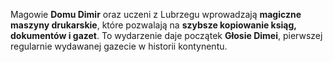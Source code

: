 Magowie **Domu Dimir** oraz uczeni z Lubrzegu wprowadzają **magiczne maszyny drukarskie**, które pozwalają na **szybsze kopiowanie ksiąg, dokumentów i gazet**. To wydarzenie daje początek **Głosie Dimei**, pierwszej regularnie wydawanej gazecie w historii kontynentu.